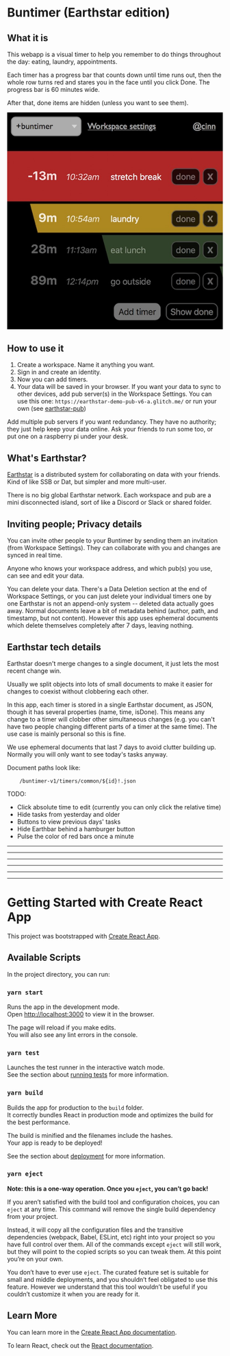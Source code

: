# Buntimer (Earthstar edition)

## What it is

This webapp is a visual timer to help you remember to do things throughout the day:  eating, laundry, appointments.

Each timer has a progress bar that counts down until time runs out, then the whole row turns red and stares you in the face until you click Done.  The progress bar is 60 minutes wide.

After that, done items are hidden (unless you want to see them).

![](screenshot.jpg)

## How to use it

1. Create a workspace.  Name it anything you want.
2. Sign in and create an identity.
3. Now you can add timers.
4. Your data will be saved in your browser.  If you want your data to sync to other devices, add pub server(s) in the Workspace Settings.  You can use this one: `https://earthstar-demo-pub-v6-a.glitch.me/` or run your own (see [earthstar-pub](https://github.com/earthstar-project/earthstar-pub))

Add multiple pub servers if you want redundancy.  They have no authority; they just help keep your data online.  Ask your friends to run some too, or put one on a raspberry pi under your desk.

## What's Earthstar?

[Earthstar](https://github.com/earthstar-project/earthstar) is a distributed system for collaborating on data with your friends.  Kind of like SSB or Dat, but simpler and more multi-user.

There is no big global Earthstar network.  Each workspace and pub are a mini disconnected island, sort of like a Discord or Slack or shared folder.

## Inviting people; Privacy details

You can invite other people to your Buntimer by sending them an invitation (from Workspace Settings).  They can collaborate with you and changes are synced in real time.

Anyone who knows your workspace address, and which pub(s) you use, can see and edit your data.

You can delete your data.  There's a Data Deletion section at the end of Workspace Settings, or you can just delete your individual timers one by one  Earthstar is not an append-only system -- deleted data actually goes away.  Normal documents leave a bit of metadata behind (author, path, and timestamp, but not content).   However this app uses ephemeral documents which delete themselves completely after 7 days, leaving nothing.

## Earthstar tech details

Earthstar doesn't merge changes to a single document, it just lets the most recent change win.

Usually we split objects into lots of small documents to make it easier for changes to coexist without clobbering each other.

In this app, each timer is stored in a single Earthstar document, as JSON, though it has several properties (name, time, isDone).  This means any change to a timer will clobber other simultaneous changes (e.g. you can't have two people changing different parts of a timer at the same time).  The use case is mainly personal so this is fine.

We use ephemeral documents that last 7 days to avoid clutter building up.  Normally you will only want to see today's tasks anyway.

Document paths look like:
```
    /buntimer-v1/timers/common/${id}!.json
```

TODO:
* Click absolute time to edit (currently you can only click the relative time)
* Hide tasks from yesterday and older
* Buttons to view previous days' tasks
* Hide Earthbar behind a hamburger button
* Pulse the color of red bars once a minute

---
---
---
---
---
---

# Getting Started with Create React App

This project was bootstrapped with [Create React App](https://github.com/facebook/create-react-app).

## Available Scripts

In the project directory, you can run:

### `yarn start`

Runs the app in the development mode.\
Open [http://localhost:3000](http://localhost:3000) to view it in the browser.

The page will reload if you make edits.\
You will also see any lint errors in the console.

### `yarn test`

Launches the test runner in the interactive watch mode.\
See the section about [running tests](https://facebook.github.io/create-react-app/docs/running-tests) for more information.

### `yarn build`

Builds the app for production to the `build` folder.\
It correctly bundles React in production mode and optimizes the build for the best performance.

The build is minified and the filenames include the hashes.\
Your app is ready to be deployed!

See the section about [deployment](https://facebook.github.io/create-react-app/docs/deployment) for more information.

### `yarn eject`

**Note: this is a one-way operation. Once you `eject`, you can’t go back!**

If you aren’t satisfied with the build tool and configuration choices, you can `eject` at any time. This command will remove the single build dependency from your project.

Instead, it will copy all the configuration files and the transitive dependencies (webpack, Babel, ESLint, etc) right into your project so you have full control over them. All of the commands except `eject` will still work, but they will point to the copied scripts so you can tweak them. At this point you’re on your own.

You don’t have to ever use `eject`. The curated feature set is suitable for small and middle deployments, and you shouldn’t feel obligated to use this feature. However we understand that this tool wouldn’t be useful if you couldn’t customize it when you are ready for it.

## Learn More

You can learn more in the [Create React App documentation](https://facebook.github.io/create-react-app/docs/getting-started).

To learn React, check out the [React documentation](https://reactjs.org/).
